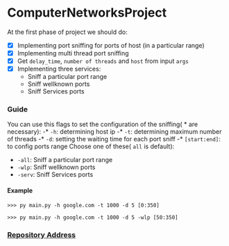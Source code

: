 # ComputerNetworksProject
At the first phase of project we should do:
- [x] Implementing port sniffing for ports of host (in a particular range)
- [x] Implementing multi thread port sniffing
- [x] Get `delay_time`, `number of threads` and `host` from input `args`
- [x] Implementing three services:
    - Sniff a particular port range
    - Sniff wellknown ports 
    - Sniff Services ports 

### Guide
You can use this flags to set the configuration of the sniffing( * are necessary):
-* `-h`: determining host ip
-* `-t`: determining maximum number of threads
-* `-d`: setting the waiting time for each port sniff
-* `[start:end]`: to config ports range
Choose one of these( `all` is default):
- `-all`: Sniff a particular port range
- `-wlp`: Sniff wellknown ports
- `-serv`: Sniff Services ports
#### Example

```
>>> py main.py -h google.com -t 1000 -d 5 [0:350]

```

```
>>> py main.py -h google.com -t 1000 -d 5 -wlp [50:350]

```
### [Repository Address](https://github.com/Mehran-Kazemnia/ComputerNetworksProject)
